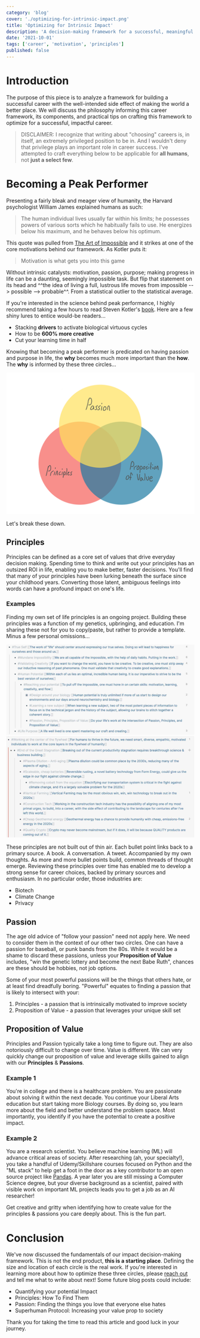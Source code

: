 ```yaml
---
category: 'blog'
cover: './optimizing-for-intrinsic-impact.png'
title: 'Optimizing for Intrinsic Impact'
description: 'A decision-making framework for a successful, meaningful professional life'
date: '2021-10-01'
tags: ['career', 'motivation', 'principles']
published: false
---
```


# Introduction

The purpose of this piece is to analyze a framework for building a successful career with the well-intended side effect of making the world a better place. We will discuss the philosophy informing this career framework, its components, and practical tips on crafting this framework to optimize for a successful, impactful career.

> DISCLAIMER: I recognize that writing about "choosing" careers is, in itself, an extremely privileged position to be in. And I wouldn't deny that privilege plays an important role in career success. I've attempted to craft everything below to be applicable for __all humans__, not __just a select few__.

# Becoming a Peak Performer

Presenting a fairly bleak and meager view of humanity, the Harvard psychologist William James explained humans as such:

> The human individual lives usually far within his limits; he possesses powers of various sorts which he habitually fails to use. He energizes below his maximum, and he behaves below his optimum.

This quote was pulled from [The Art of Impossible](https://www.goodreads.com/book/show/50209348-the-art-of-impossible) and it strikes at one of the core motivations behind our framework. As Kotler puts it:

> Motivation is what gets you into this game

Without intrinsic catalysts: motivation, passion, purpose; making progress in life can be a daunting, seemingly impossible task. But flip that statement on its head and ^^the idea of living a full, lustrous life moves from impossible --> possible --> probable^^. From a statistical outlier to the statistical average.

If you're interested in the science behind peak performance, I highly recommend taking a few hours to read Steven Kotler's [book](https://www.goodreads.com/book/show/50209348-the-art-of-impossible). Here are a few shiny lures to entice would-be readers...

- Stacking __drivers__ to activate biological virtuous cycles
- How to be __600% more creative__
- Cut your learning time in half

Knowing that becoming a peak performer is predicated on having passion and purpose in life, the __why__ becomes much more important than the __how__. The __why__ is informed by these three circles...

![Impact Venn Diagram](./venn-diagram-for-life.png)

Let's break these down.

## Principles

Principles can be defined as a core set of values that drive everyday decision making. Spending time to think and write out your principles has an outsized ROI in life, enabling you to make better, faster decisions. You'll find that many of your principles have been lurking beneath the surface since your childhood years. Converting those latent, ambiguous feelings into words can have a profound impact on one's life.

### Examples

Finding my own set of life principles is an ongoing project. Building these principles was a function of my genetics, upbringing, and education. I'm sharing these not for you to copy/paste, but rather to provide a template. Minus a few personal omissions...

![Principles Example 1](./principles-example-1.jpg)
![Principles Example 2](./principles-example-2.jpg)

These principles are not built out of thin air. Each bullet point links back to a primary source. A book. A conversation. A tweet. Accompanied by my own thoughts. As more and more bullet points build, common threads of thought emerge. Reviewing these principles over time has enabled me to develop a strong sense for career choices, backed by primary sources and enthusiasm. In no particular order, those industries are:

- Biotech
- Climate Change
- Privacy

## Passion

The age old advice of "follow your passion" need not apply here. We need to consider them in the context of our other two circles. One can have a passion for baseball, or punk bands from the 80s. While it would be a shame to discard these passions, unless your __Proposition of Value__ includes, "win the genetic lottery and become the next Babe Ruth", chances are these should be hobbies, not job options.

Some of your most powerful passions will be the things that others hate, or at least find dreadfully boring. "Powerful" equates to finding a passion that is likely to intersect with your:

1. Principles - a passion that is intrinsically motivated to improve society
2. Proposition of Value - a passion that leverages your unique skill set

## Proposition of Value

Principles and Passion typically take a long time to figure out. They are also notoriously difficult to change over time. Value is different. We can very quickly change our proposition of value and leverage skills gained to align with our __Principles__ & __Passions__.

### Example 1

You're in college and there is a healthcare problem. You are  passionate about solving it within the next decade. You continue your Liberal Arts education but start taking more Biology courses. By doing so, you learn more about the field and better understand the problem space. Most importantly, you identify if you have the potential to create a positive impact.

### Example 2

You are a research scientist. You believe machine learning (ML) will advance critical  areas of society. After researching (ah, your specialty!), you take a handful of Udemy/Skillshare courses focused on Python and the "ML stack" to help get a foot in the door as a key contributor to an open source project like [Pandas](https://github.com/pandas-dev/pandas). A year later you are still missing a Computer Science degree, but your diverse background as a scientist, paired with visible work on important ML projects leads you to get a job as an AI researcher!

Get creative and gritty when identifying how to create value for the principles & passions you care deeply about. This is the fun part.

# Conclusion

We've now discussed the fundamentals of our impact decision-making framework. This is not the end product, **this is a starting place**. Defining the size and location of each circle is the real work. If you're interested in learning more about how to optimize these three circles, please [reach out](https://electricocean.io/contact/) and tell me what to write about next! Some future blog posts could include:

- Quantifying your potential Impact
- Principles: How To Find Them
- Passion: Finding the things you love that everyone else hates
- Superhuman Protocol: Increasing your value prop to society

Thank you for taking the time to read this article and good luck in your journey.
